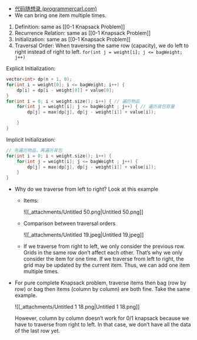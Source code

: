 - [代码随想录 (programmercarl.com)](https://www.programmercarl.com/%E8%83%8C%E5%8C%85%E9%97%AE%E9%A2%98%E7%90%86%E8%AE%BA%E5%9F%BA%E7%A1%80%E5%AE%8C%E5%85%A8%E8%83%8C%E5%8C%85.html#%E7%AE%97%E6%B3%95%E5%85%AC%E5%BC%80%E8%AF%BE)
- We can bring one item multiple times.

1. Definition: same as [[0-1 Knapsack Problem]]
2. Recurrence Relation: same as [[0-1 Knapsack Problem]]
3. Initialization: same as [[0-1 Knapsack Problem]]
4. Traversal Order: When traversing the same row (capacity), we do left to right instead of right to left. `for(int j = weight[i]; j <= bagWeight; j++)`

Explicit Initialization:

```cpp
vector<int> dp(n + 1, 0);
for(int i = weight[0]; i <= bagWeight; i++) {
	dp[i] = dp[i - weight[0]] + value[0];
}
for(int i = 0; i < weight.size(); i++) { // 遍历物品
    for(int j = weight[i]; j <= bagWeight ; j++) { // 遍历背包容量
        dp[j] = max(dp[j], dp[j - weight[i]] + value[i]);

    }
}
```

Implicit Initialization: 

```cpp
// 先遍历物品，再遍历背包
for(int i = 0; i < weight.size(); i++) {
    for(int j = weight[i]; j <= bagWeight ; j++) {
        dp[j] = max(dp[j], dp[j - weight[i]] + value[i]);
    }
}
```

- Why do we traverse from left to right? Look at this example
    - Items:
        
        ![[_attachments/Untitled 50.png|Untitled 50.png]]
        
    - Comparison between traversal orders
        
        ![[_attachments/Untitled 19.jpeg|Untitled 19.jpeg]]
        
    - If we traverse from right to left, we only consider the previous row. Grids in the same row don’t affect each other. That’s why we only consider the item for one time. If we traverse from left to right, the grid may be updated by the current item. Thus, we can add one item multiple times.
- For pure complete Knapsack problem, traverse items then bag (row by row) or bag then items (column by column) are both fine. Take the same example.
    
    ![[_attachments/Untitled 1 18.png|Untitled 1 18.png]]
    
    However, column by column doesn’t work for 0/1 knapsack because we have to traverse from right to left. In that case, we don’t have all the data of the last row yet.